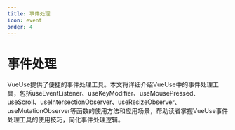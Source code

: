 ```yaml
---
title: 事件处理
icon: event
order: 4
---
```


# 事件处理

VueUse提供了便捷的事件处理工具。本文将详细介绍VueUse中的事件处理工具，包括useEventListener、useKeyModifier、useMousePressed、useScroll、useIntersectionObserver、useResizeObserver、useMutationObserver等函数的使用方法和应用场景，帮助读者掌握VueUse事件处理工具的使用技巧，简化事件处理逻辑。
